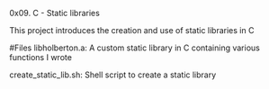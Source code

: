 0x09. C - Static libraries

This project introduces the creation and use of static libraries in C

#Files
libholberton.a:
A custom static library in C containing various functions I wrote

create_static_lib.sh:
Shell script to create a static library